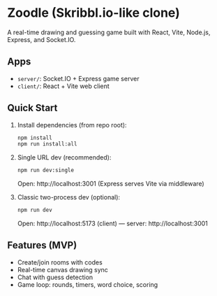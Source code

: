 # Zoodle (Skribbl.io-like clone)

A real-time drawing and guessing game built with React, Vite, Node.js, Express, and Socket.IO.

## Apps
- `server/`: Socket.IO + Express game server
- `client/`: React + Vite web client

## Quick Start

1. Install dependencies (from repo root):
   ```bash
   npm install
   npm run install:all
   ```

2. Single URL dev (recommended):
   ```bash
   npm run dev:single
   ```
   Open: http://localhost:3001 (Express serves Vite via middleware)

3. Classic two-process dev (optional):
   ```bash
   npm run dev
   ```
   Open: http://localhost:5173 (client) — server: http://localhost:3001

## Features (MVP)
- Create/join rooms with codes
- Real-time canvas drawing sync
- Chat with guess detection
- Game loop: rounds, timers, word choice, scoring
